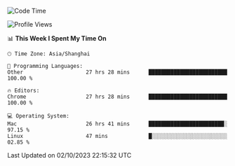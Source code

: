 <!--START_SECTION:waka-->
![Code Time](http://img.shields.io/badge/Code%20Time-1%2C339%20hrs%2023%20mins-blue)

![Profile Views](http://img.shields.io/badge/Profile%20Views-0-blue)

📊 **This Week I Spent My Time On** 

```text
🕑︎ Time Zone: Asia/Shanghai

💬 Programming Languages: 
Other                    27 hrs 28 mins      █████████████████████████   100.00 % 

🔥 Editors: 
Chrome                   27 hrs 28 mins      █████████████████████████   100.00 % 

💻 Operating System: 
Mac                      26 hrs 41 mins      ████████████████████████░   97.15 % 
Linux                    47 mins             █░░░░░░░░░░░░░░░░░░░░░░░░   02.85 % 
```


 Last Updated on 02/10/2023 22:15:32 UTC
<!--END_SECTION:waka-->